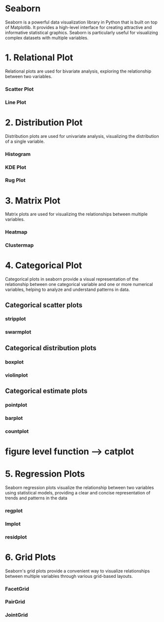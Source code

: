 
# Seaborn
Seaborn is a powerful data visualization library in Python that is built on top of Matplotlib. It provides a high-level interface for creating attractive and informative statistical graphics. Seaborn is particularly useful for visualizing complex datasets with multiple variables.



# 1. Relational Plot
Relational plots are used for bivariate analysis, exploring the relationship between two variables.

### Scatter Plot     
### Line Plot

# 2. Distribution Plot
Distribution plots are used for univariate analysis, visualizing the distribution of a single variable.

### Histogram

### KDE Plot

### Rug Plot

# 3. Matrix Plot
Matrix plots are used for visualizing the relationships between multiple variables.

### Heatmap
### Clustermap


# 4. Categorical Plot
Categorical plots in seaborn provide a visual representation of the relationship between one categorical variable and one or more numerical variables, helping to analyze and understand patterns in data.
## Categorical scatter plots
### stripplot
### swarmplot

## Categorical distribution plots
### boxplot
### violinplot

## Categorical estimate plots
### pointplot
### barplot
### countplot

# figure level function --> catplot

# 5. Regression Plots
Seaborn regression plots visualize the relationship between two variables using statistical models, providing a clear and concise representation of trends and patterns in the data
### regplot
### lmplot
### residplot

# 6. Grid Plots
Seaborn's grid plots provide a convenient way to visualize relationships between multiple variables through various grid-based layouts.
### FacetGrid
### PairGrid
### JointGrid